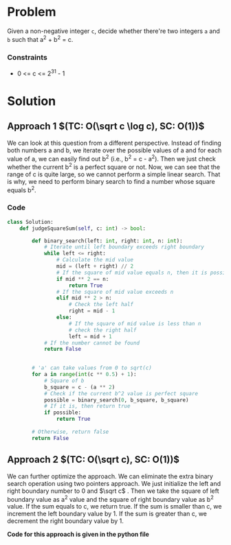 # Problem
Given a non-negative integer `c`, decide whether there're two integers `a` and `b` such that a<sup>2</sup> + b<sup>2</sup> = c.

### Constraints
- 0 <= c <= 2<sup>31</sup> - 1

# Solution
## Approach 1 $(TC: O(\sqrt c \log c), SC: O(1))$
We can look at this question from a different perspective. Instead of finding both numbers a and b, we iterate over the possible values of a and for each value of a, we can easily find out b<sup>2</sup> (i.e., b<sup>2</sup> = c - a<sup>2</sup>). Then we just check whether the current b<sup>2</sup> is a perfect square or not. Now, we can see that the range of c is quite large, so we cannot perform a simple linear search. That is why, we need to perform binary search to find a number whose square equals b<sup>2</sup>.

### Code
```python
class Solution:
    def judgeSquareSum(self, c: int) -> bool:

        def binary_search(left: int, right: int, n: int):
            # Iterate until left boundary exceeds right boundary
            while left <= right:
                # Calculate the mid value
                mid = (left + right) // 2
                # If the square of mid value equals n, then it is possible
                if mid ** 2 == n:
                    return True
                # If the square of mid value exceeds n
                elif mid ** 2 > n:
                    # Check the left half
                    right = mid - 1
                else:
                    # If the square of mid value is less than n
                    # check the right half
                    left = mid + 1
            # If the number cannot be found
            return False
                

        # 'a' can take values from 0 to sqrt(c)
        for a in range(int(c ** 0.5) + 1):
            # Square of b
            b_square = c - (a ** 2)
            # Check if the current b^2 value is perfect square
            possible = binary_search(0, b_square, b_square)
            # If it is, then return true
            if possible:
                return True
        
        # Otherwise, return false
        return False
```

## Approach 2 $(TC: O(\sqrt c), SC: O(1))$
We can further optimize the approach. We can eliminate the extra binary search operation using two pointers approach. We just initialize the left and right boundary number to 0 and $\sqrt c$ . Then we take the square of left boundary value as a<sup>2</sup> value and the square of right boundary value as b<sup>2</sup> value. If the sum equals to c, we return true. If the sum is smaller than c, we increment the left boundary value by 1. If the sum is greater than c, we decrement the right boundary value by 1. 

**Code for this approach is given in the python file**